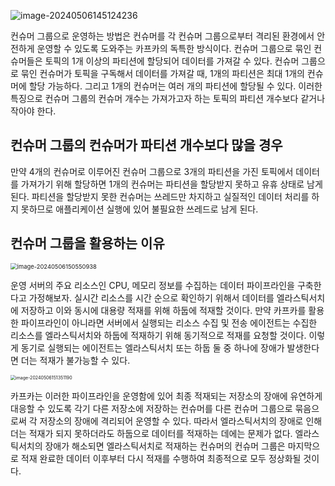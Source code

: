 ![image-20240506145124236](https://github.com/jewoodev/blog-img/blob/main/2024-05-03-%EC%95%84%ED%8C%8C%EC%B9%98_%EC%B9%B4%ED%94%84%EC%B9%B4_%EC%95%A0%ED%94%8C%EB%A6%AC%EC%BC%80%EC%9D%B4%EC%85%98_%ED%94%84%EB%A1%9C%EA%B7%B8%EB%9E%98%EB%B0%8D_%EC%9D%B8%EA%B0%95_%EC%A0%95%EB%A6%AC/image-20240506145124236.png?raw=true)

컨슈머 그룹으로 운영하는 방법은 컨슈머를 각 컨슈머 그룹으로부터 격리된 환경에서 안전하게 운영할 수 있도록 도와주는 카프카의 독특한 방식이다. 컨슈머 그룹으로 묶인 컨슈머들은 토픽의 1개 이상의 파티션에 할당되어 데이터를 가져갈 수 있다. 컨슈머 그룹으로 묶인 컨슈머가 토픽을 구독해서 데이터를 가져갈 때, 1개의 파티션은 최대 1개의 컨슈머에 할당 가능하다. 그리고 1개의 컨슈머는 여러 개의 파티션에 할당될 수 있다. 이러한 특징으로 컨슈머 그룹의 컨슈머 개수는 가져가고자 하는 토픽의 파티션 개수보다 같거나 작아야 한다.

## 컨슈머 그룹의 컨슈머가 파티션 개수보다 많을 경우
만약 4개의 컨슈머로 이루어진 컨슈머 그룹으로 3개의 파티션을 가진 토픽에서 데이터를 가져가기 위해 할당하면 1개의 컨슈머는 파티션을 할당받지 못하고 유휴 상태로 남게 된다. 파티션을 할당받지 못한 컨슈머는 쓰레드만 차지하고 실질적인 데이터 처리를 하지 못하므로 애플리케이션 실행에 있어 불필요한 쓰레드로 남게 된다.

## 컨슈머 그룹을 활용하는 이유
<img src="https://github.com/jewoodev/blog-img/blob/main/2024-05-03-%EC%95%84%ED%8C%8C%EC%B9%98_%EC%B9%B4%ED%94%84%EC%B9%B4_%EC%95%A0%ED%94%8C%EB%A6%AC%EC%BC%80%EC%9D%B4%EC%85%98_%ED%94%84%EB%A1%9C%EA%B7%B8%EB%9E%98%EB%B0%8D_%EC%9D%B8%EA%B0%95_%EC%A0%95%EB%A6%AC/image-20240506150550938.png?raw=true" alt="image-20240506150550938" style="zoom: 67%;" />

운영 서버의 주요 리소스인 CPU, 메모리 정보를 수집하는 데이터 파이프라인을 구축한다고 가정해보자. 실시간 리소스를 시간 순으로 확인하기 위해서 데이터를 엘라스틱서치에 저장하고 이와 동시에 대용량 적재를 위해 하둡에 적재할 것이다. 만약 카프카를 활용한 파이프라인이 아니라면 서버에서 실행되는 리소스 수집 및 전송 에이전트는 수집한 리소스를 엘라스틱서치와 하둡에 적재하기 위해 동기적으로 적재를 요청할 것이다. 이렇게 동기로 실행되는 에이전트는 엘라스틱서치 또는 하둡 둘 중 하나에 장애가 발생한다면 더는 적재가 불가능할 수 있다.

<img src="https://github.com/jewoodev/blog-img/blob/main/2024-05-03-%EC%95%84%ED%8C%8C%EC%B9%98_%EC%B9%B4%ED%94%84%EC%B9%B4_%EC%95%A0%ED%94%8C%EB%A6%AC%EC%BC%80%EC%9D%B4%EC%85%98_%ED%94%84%EB%A1%9C%EA%B7%B8%EB%9E%98%EB%B0%8D_%EC%9D%B8%EA%B0%95_%EC%A0%95%EB%A6%AC/image-20240506151351190.png?raw=true" alt="image-20240506151351190" style="zoom: 50%;" />

카프카는 이러한 파이프라인을 운영함에 있어 최종 적재되는 저장소의 장애에 유연하게 대응할 수 있도록 각기 다른 저장소에 저장하는 컨슈머를 다른 컨슈머 그룹으로 묶음으로써 각 저장소의 장애에 격리되어 운영할 수 있다. 따라서 엘라스틱서치의 장애로 인해 더는 적재가 되지 못하더라도 하둡으로 데이터를 적재하는 데에는 문제가 없다. 엘라스틱서치의 장애가 해소되면 엘라스틱서치로 적재하는 컨슈머의 컨슈머 그룹은 마지막으로 적재 완료한 데이터 이후부터 다시 적재를 수행하여 최종적으로 모두 정상화될 것이다.